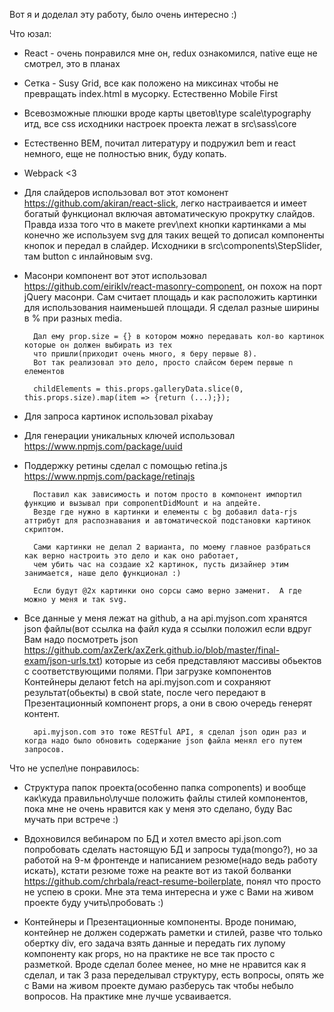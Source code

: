 Вот я и доделал эту работу, было очень интересно :)

Что юзал:

- React - очень понравился мне он, redux ознакомился, native еще не смотрел, это в планах

- Сетка - Susy Grid, все как положено на миксинах чтобы не превращать index.html в мусорку. Естественно Mobile First

- Всевозможные плюшки вроде карты цветов\type scale\typography итд, все css исходники настроек проекта лежат в src\sass\core

- Естественно BEM, почитал литературу и подружил bem и react немного, еще не полностью вник, буду копать.

- Webpack <3

- Для слайдеров использовал вот этот комонент https://github.com/akiran/react-slick, легко настраивается и имеет богатый функционал включая автоматическую прокрутку слайдов. Правда изза того что в макете prev\next кнопки картинками а мы конечно же используем svg для таких вещей то дописал компоненты кнопок и передал в слайдер. Исходники в src\components\StepSlider, там button с инлайновым svg.

- Масонри компонент вот этот использовал https://github.com/eiriklv/react-masonry-component, он похож на порт jQuery масонри. Сам считает площадь и как расположить картинки для использования наименьшей площади. Я сделал разные ширины в % при разных media.

        Дал ему prop.size = {} в котором можно передавать кол-во картинок которые он должен выбирать из тех
        что пришли(приходит очень много, я беру первые 8).
        Вот так реализовал это дело, просто слайсом берем первые n елементов

        childElements = this.props.galleryData.slice(0, this.props.size).map(item => {return (...);});

- Для запроса картинок использовал pixabay

- Для генерации уникальных ключей использовал https://www.npmjs.com/package/uuid

- Поддержку ретины сделал с помощью retina.js https://www.npmjs.com/package/retinajs

        Поставил как зависимость и потом просто в компонент импортил функцию и вызывал при componentDidMount и на апдейте.
        Везде где нужно в картинки и елементы с bg добавил data-rjs аттрибут для распознавания и автоматической подстановки картинок скриптом.

        Сами картинки не делал 2 варианта, по моему главное разбраться как верно настроить это дело и как оно работает,
        чем убить час на создаие x2 картинок, пусть дизайнер этим занимается, наше дело функционал :)

        Если будут @2x картинки оно сорсы само верно заменит.  А где можно у меня и так svg.

- Все данные у меня лежат на github, а на api.myjson.com хранятся json файлы(вот ссылка на файл куда я ссылки положил если вдруг Вам надо посмотреть json https://github.com/axZerk/axZerk.github.io/blob/master/final-exam/json-urls.txt)
которые из себя представляют массивы обьектов с соответствующими полями. При загрузке компонентов Контейнеры делают fetch на api.myjson.com и сохраняют результат(обьекты) в свой state, после чего передают в Презентационный компонент props, а они в свою очередь генерят контент.

        api.myjson.com это тоже RESTful API, я сделал json один раз и когда надо было обновить содержание json файла менял его путем запросов.


Что не успел\не понравилось:

- Структура папок проекта(особенно папка components) и вообще как\куда правильно\лучше положить файлы стилей компонентов, пока мне не очень нравится как у меня это сделано, буду Вас мучать при встрече :)

- Вдохновился вебинаром по БД и хотел вместо api.json.com попробовать сделать настоящую БД и запросы туда(mongo?), но за работой на 9-м фронтенде и написанием резюме(надо ведь работу искать), кстати резюме тоже на реакте вот из такой болванки https://github.com/chrbala/react-resume-boilerplate, понял что просто не успею в сроки. Мне эта тема интересна и уже с Вами на живом проекте буду учить\пробовать :)

- Контейнеры и Презентационные компоненты. Вроде понимаю, контейнер не должен содержать раметки и стилей, разве что только обертку div, его задача взять данные и передать гих лупому компоненту как props,
но на практике не все так просто с разметкой. Вроде сделал более менее, но мне не нравится как я сделал, и так 3 раза переделывал структуру,
есть вопросы, опять же с Вами на живом проекте думаю разберусь так чтобы небыло вопросов. На практике мне лучше усваивается.